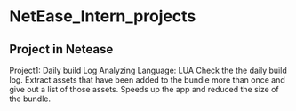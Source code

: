 # NetEase_Intern_projects
Project in Netease
---------------------------
Project1: Daily build Log Analyzing
Language: LUA
Check the the daily build log. Extract assets that have been added to the bundle more than once and give out a list of those assets.
Speeds up the app and reduced the size of the bundle.
